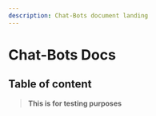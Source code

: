 ```yaml
---
description: Chat-Bots document landing
---
```


# Chat-Bots Docs

## Table of content

> **This is for testing purposes**


